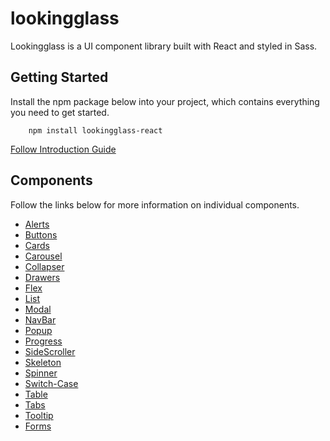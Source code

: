 # lookingglass

Lookingglass is a UI component library built with React and styled in Sass.

## Getting Started

Install the npm package below into your project, which contains everything you need to get started.

```
    npm install lookingglass-react
```

[Follow Introduction Guide](https://lookingglass.asquith.dev/?path=/docs/introduction-introduction--page)

## Components

Follow the links below for more information on individual components.

-   [Alerts](https://lookingglass.asquith.dev/?path=/docs/components-alerts)
-   [Buttons](https://lookingglass.asquith.dev/?path=/docs/components-buttons)
-   [Cards](https://lookingglass.asquith.dev/?path=/docs/components-cards)
-   [Carousel](https://lookingglass.asquith.dev/?path=/docs/components-carousel)
-   [Collapser](https://lookingglass.asquith.dev/?path=/docs/components-collapser)
-   [Drawers](https://lookingglass.asquith.dev/?path=/docs/components-drawers)
-   [Flex](https://lookingglass.asquith.dev/?path=/docs/components-flex)
-   [List](https://lookingglass.asquith.dev/?path=/docs/components-list)
-   [Modal](https://lookingglass.asquith.dev/?path=/docs/components-modal)
-   [NavBar](https://lookingglass.asquith.dev/?path=/docs/components-navbar)
-   [Popup](https://lookingglass.asquith.dev/?path=/docs/components-popup)
-   [Progress](https://lookingglass.asquith.dev/?path=/docs/components-progress)
-   [SideScroller](https://lookingglass.asquith.dev/?path=/docs/components-sidescroller)
-   [Skeleton](https://lookingglass.asquith.dev/?path=/docs/components-skeleton)
-   [Spinner](https://lookingglass.asquith.dev/?path=/docs/components-spinner)
-   [Switch-Case](https://lookingglass.asquith.dev/?path=/docs/components-switch-case)
-   [Table](https://lookingglass.asquith.dev/?path=/docs/components-table)
-   [Tabs](https://lookingglass.asquith.dev/?path=/docs/components-tabs)
-   [Tooltip](https://lookingglass.asquith.dev/?path=/docs/components-tooltip)
-   [Forms](https://lookingglass.asquith.dev/?path=/docs/forms-form-components)
